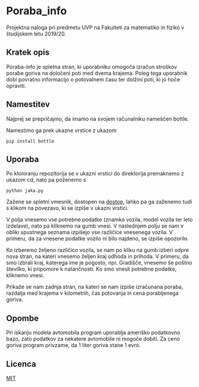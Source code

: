 # Poraba_info
Projektna naloga pri predmetu UVP na Fakulteti za matematiko in fiziko v študijskem letu 2019/20.

## Kratek opis 
Poraba-info je spletna stran, ki uporabniku omogoča izračun stroškov porabe goriva na določeni poti med dvema krajema. Poleg tega uporabnik dobi povratno informacijo o potovalnem času ter dolžini poti, ki jo hoče opraviti. 

## Namestitev
Najprej se prepričajmo, da imamo na svojem računalniku nameščen bottle. 

Namestimo ga prek ukazne vrstice z ukazom
```
pip install bottle
```

## Uporaba
Po kloniranju repozitorija se v ukazni vrstici do direktorija premaknemo z ukazom cd,
nato pa poženemo s 
```
python jaka.py
```
Zažene se spletni vmesnik, dostopen na [dostop](http://127.0.0.1:8080/), lahko pa ga zaženemo tudi s klikom na povezavo, ki se izpiše v ukazni vrstici.

V polja vnesemo vse potrebne podatke (znamko vozila, model vozila ter leto izdelave), nato pa kliknemo na gumb vnesi. V naslednjem polju se nam v obliki spustnega seznama izpišejo vse različice vnesenega vozila. V primeru, da za vnesene podatke vozilo ni bilo najdeno, se izpiše opozorilo.

Ko izberemo željeno različico vozila, se nam po kliku na gumb izberi odpre nova stran, na kateri vnesemo željen kraj odhoda in prihoda. V primeru, da smo izbrali kraj, katerega ime je pogosto, npr. Gradišče, vnesemo še poštno številko, ki pripomore k natančnosti. Ko smo vnesli potrebne podatke, kliknemo vnesi.

Prikaže se nam zadnja stran, na kateri se nam izpiše izračunana poraba, razdalja med krajema v kilometrih, čas potovanja in cena porabljenega goriva.

## Opombe
Pri iskanju modela avtomobila program uporablja ameriško podatkovno bazo, zato podatkov za nekatere avtomobile ni mogoče dobiti. Za ceno goriva program privzame, da 1 liter goriva stane 1 evro.

## Licenca
[MIT](https://choosealicense.com/licenses/mit/)






